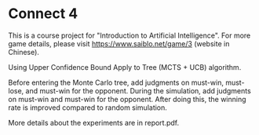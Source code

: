 # Connect 4

This is a course project for "Introduction to Artificial Intelligence". For more game details, please visit https://www.saiblo.net/game/3 (website in Chinese).

Using Upper Confidence Bound Apply to Tree (MCTS + UCB) algorithm.

Before entering the Monte Carlo tree, add judgments on must-win, must-lose, and must-win for the opponent. During the simulation, add judgments on must-win and must-win for the opponent. After doing this, the winning rate is improved compared to random simulation.

More details about the experiments are in report.pdf.
